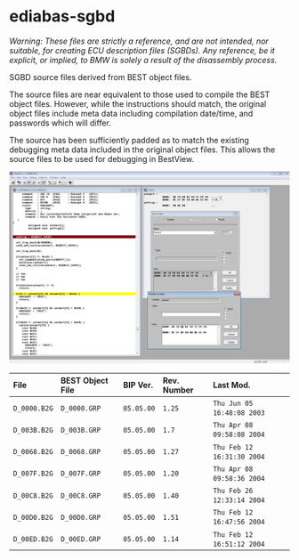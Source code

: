 # ediabas-sgbd

*Warning: These files are strictly a reference, and are not intended, nor suitable, for creating ECU description files (SGBDs). Any reference, be it explicit, or implied, to BMW is solely a result of the disassembly process.*

SGBD source files derived from BEST object files.

The source files are near equivalent to those used to compile the BEST object files. However, while the instructions should match, the original object files include meta data including compilation date/time, and passwords which will differ.

The source has been sufficiently padded as to match the existing debugging meta data included in the original object files. This allows the source files to be used for debugging in BestView.

![BestView Debugger](debug.png)


File|BEST Object File|BIP Ver.|Rev. Number|Last Mod.
:-----|:-----|:-----|:-----|:-----
`D_0000.B2G`|`D_0000.GRP`|`05.05.00`|`1.25`|`Thu Jun 05 16:48:08 2003`
`D_003B.B2G`|`D_003B.GRP`|`05.05.00`|`1.7`|`Thu Apr 08 09:58:08 2004`
`D_0068.B2G`|`D_0068.GRP`|`05.05.00`|`1.27`|`Thu Feb 12 16:31:30 2004`
`D_007F.B2G`|`D_007F.GRP`|`05.05.00`|`1.20`|`Thu Apr 08 09:58:36 2004`
`D_00C8.B2G`|`D_00C8.GRP`|`05.05.00`|`1.40`|`Thu Feb 26 12:33:14 2004`
`D_00D0.B2G`|`D_00D0.GRP`|`05.05.00`|`1.51`|`Thu Feb 12 16:47:56 2004`
`D_00ED.B2G`|`D_00ED.GRP`|`05.05.00`|`1.14`|`Thu Feb 12 16:51:12 2004`
